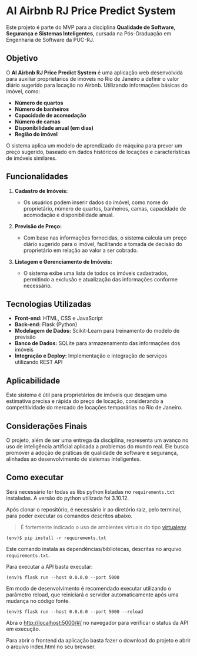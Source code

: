 # AI Airbnb RJ Price Predict System

Este projeto é parte do MVP para a disciplina **Qualidade de Software, Segurança e Sistemas Inteligentes**, cursada na Pós-Graduação em Engenharia de Software da PUC-RJ.

## Objetivo

O **AI Airbnb RJ Price Predict System** é uma aplicação web desenvolvida para auxiliar proprietários de imóveis no Rio de Janeiro a definir o valor diário sugerido para locação no Airbnb. Utilizando informações básicas do imóvel, como:

- **Número de quartos**
- **Número de banheiros**
- **Capacidade de acomodação**
- **Número de camas**
- **Disponibilidade anual (em dias)**
- **Região do imóvel**

O sistema aplica um modelo de aprendizado de máquina para prever um preço sugerido, baseado em dados históricos de locações e características de imóveis similares.

## Funcionalidades

1. **Cadastro de Imóveis:**

   - Os usuários podem inserir dados do imóvel, como nome do proprietário, número de quartos, banheiros, camas, capacidade de acomodação e disponibilidade anual.

2. **Previsão de Preço:**

   - Com base nas informações fornecidas, o sistema calcula um preço diário sugerido para o imóvel, facilitando a tomada de decisão do proprietário em relação ao valor a ser cobrado.

3. **Listagem e Gerenciamento de Imóveis:**
   - O sistema exibe uma lista de todos os imóveis cadastrados, permitindo a exclusão e atualização das informações conforme necessário.

## Tecnologias Utilizadas

- **Front-end:** HTML, CSS e JavaScript
- **Back-end:** Flask (Python)
- **Modelagem de Dados:** Scikit-Learn para treinamento do modelo de previsão
- **Banco de Dados:** SQLite para armazenamento das informações dos imóveis
- **Integração e Deploy:** Implementação e integração de serviços utilizando REST API

## Aplicabilidade

Este sistema é útil para proprietários de imóveis que desejam uma estimativa precisa e rápida do preço de locação, considerando a competitividade do mercado de locações temporárias no Rio de Janeiro.

## Considerações Finais

O projeto, além de ser uma entrega da disciplina, representa um avanço no uso de inteligência artificial aplicada a problemas do mundo real. Ele busca promover a adoção de práticas de qualidade de software e segurança, alinhadas ao desenvolvimento de sistemas inteligentes.

## Como executar

Será necessário ter todas as libs python listadas no `requirements.txt` instaladas. A versão do python utilizada foi 3.10.12.

Após clonar o repositório, é necessário ir ao diretório raiz, pelo terminal, para poder executar os comandos descritos abaixo.

> É fortemente indicado o uso de ambientes virtuais do tipo [virtualenv](https://virtualenv.pypa.io/en/latest/installation.html).

```
(env)$ pip install -r requirements.txt
```

Este comando instala as dependências/bibliotecas, descritas no arquivo `requirements.txt`.

Para executar a API basta executar:

```
(env)$ flask run --host 0.0.0.0 --port 5000
```

Em modo de desenvolvimento é recomendado executar utilizando o parâmetro reload, que reiniciará o servidor
automaticamente após uma mudança no código fonte.

```
(env)$ flask run --host 0.0.0.0 --port 5000 --reload
```

Abra o [http://localhost:5000/#/](http://localhost:5000/#/) no navegador para verificar o status da API em execução.

Para abrir o frontend da aplicação basta fazer o download do projeto e abrir o arquivo index.html no seu browser.
